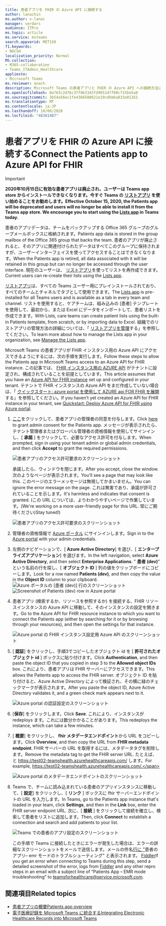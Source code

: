 ```yaml
---
title: 患者アプリを FHIR の Azure API に接続する
author: lanachin
ms.author: v-lanac
manager: serdars
audience: ITPro
ms.topic: article
ms.service: msteams
search.appverid: MET150
f1.keywords:
- NOCSH
localization_priority: Normal
MS.collection:
- M365-collaboration
- Teams_ITAdmin_Healthcare
appliesto:
- Microsoft Teams
ms.reviewer: anach
description: Microsoft Teams の患者アプリと FHIR の Azure API への接続方法について説明します (ファースト医療の相互運用性リソース)。
ms.openlocfilehash: 0a763c2d7bc37f8633d3fd9051d7f08cf15be5a8
ms.sourcegitcommit: 3b54a56ec1fe4366580621e19cdbb6a833a01161
ms.translationtype: MT
ms.contentlocale: ja-JP
ms.lasthandoff: 10/06/2020
ms.locfileid: "48361487"
---
```

# <a name="connect-the-patients-app-to-azure-api-for-fhir"></a><span data-ttu-id="40ead-103">患者アプリを FHIR の Azure API に接続する</span><span class="sxs-lookup"><span data-stu-id="40ead-103">Connect the Patients app to Azure API for FHIR</span></span>

> [!IMPORTANT]
> <span data-ttu-id="40ead-104">**2020年10月15日に有効な患者アプリは廃止され、ユーザーは Teams app store からインストールできなくなります。今すぐ Teams の [リストアプリ](https://support.microsoft.com/office/get-started-with-lists-in-teams-c971e46b-b36c-491b-9c35-efeddd0297db) を使い始めることをお勧めします。**</span><span class="sxs-lookup"><span data-stu-id="40ead-104">**Effective October 15, 2020, the Patients app will be deprecated and users will no longer be able to install it from the Teams app store. We encourage you to start using the [Lists app](https://support.microsoft.com/office/get-started-with-lists-in-teams-c971e46b-b36c-491b-9c35-efeddd0297db) in Teams today.**</span></span>
>
><span data-ttu-id="40ead-105">患者のアプリデータは、チームをバックアップする Office 365 グループのグループメールボックスに格納されます。</span><span class="sxs-lookup"><span data-stu-id="40ead-105">Patients app data is stored in the group mailbox of the Office 365 group that backs the team.</span></span> <span data-ttu-id="40ead-106">患者のアプリが廃止されると、そのアプリに関連付けられたデータはすべてこのグループに保持されますが、ユーザーインターフェイスを使ってアクセスすることはできなくなります。</span><span class="sxs-lookup"><span data-stu-id="40ead-106">When the Patients app is retired, all data associated with it will be retained in this group but can no longer be accessed through the user interface.</span></span> <span data-ttu-id="40ead-107">現在のユーザーは、 [リストアプリ](https://support.microsoft.com/office/get-started-with-lists-in-teams-c971e46b-b36c-491b-9c35-efeddd0297db)を使ってリストを再作成できます。</span><span class="sxs-lookup"><span data-stu-id="40ead-107">Current users can re-create their lists using the [Lists app](https://support.microsoft.com/office/get-started-with-lists-in-teams-c971e46b-b36c-491b-9c35-efeddd0297db).</span></span>
>
><span data-ttu-id="40ead-108">[リストアプリ](https://support.microsoft.com/office/get-started-with-lists-in-teams-c971e46b-b36c-491b-9c35-efeddd0297db)は、すべての Teams ユーザー用にプレインストールされており、すべてのチームとチャネルでタブとして使用できます。</span><span class="sxs-lookup"><span data-stu-id="40ead-108">The [Lists app](https://support.microsoft.com/office/get-started-with-lists-in-teams-c971e46b-b36c-491b-9c35-efeddd0297db) is pre-installed for all Teams users and is available as a tab in every team and channel.</span></span> <span data-ttu-id="40ead-109">リストを使用すると、ケアチームは、組み込みの [患者] テンプレートを使用して、最初から、または Excel にデータをインポートして、患者リストを作成できます。</span><span class="sxs-lookup"><span data-stu-id="40ead-109">With Lists, care teams can create patient lists using the built-in Patients template, from scratch, or by importing data to Excel.</span></span> <span data-ttu-id="40ead-110">組織でのリストアプリの管理方法の詳細については、「 [リストアプリを管理](../../manage-lists-app.md)する」を参照してください。</span><span class="sxs-lookup"><span data-stu-id="40ead-110">To learn more about how to manage the Lists app in your organization, see [Manage the Lists app](../../manage-lists-app.md).</span></span>

<span data-ttu-id="40ead-111">Microsoft Teams の患者アプリが FHIR インスタンス用の Azure API にアクセスできるようにするには、次の手順を実行します。</span><span class="sxs-lookup"><span data-stu-id="40ead-111">Follow these steps to allow the Patients app in Microsoft Teams access to an Azure API for FHIR instance.</span></span> <span data-ttu-id="40ead-112">この記事では、 [FHIR インスタンス用の AZURE API](https://azure.microsoft.com/services/azure-api-for-fhir/) がテナントに設定され、構成されていることを前提としています。</span><span class="sxs-lookup"><span data-stu-id="40ead-112">This article assumes that you have an [Azure API for FHIR instance](https://azure.microsoft.com/services/azure-api-for-fhir/) set up and configured in your tenant.</span></span>  <span data-ttu-id="40ead-113">テナントで FHIR インスタンスの Azure API をまだ作成していない場合は、「 [クイックスタート: azure portal を使用して AZURE api FOR FHIR を展開](https://docs.microsoft.com/azure/healthcare-apis/fhir-paas-portal-quickstart)する」を参照してください。</span><span class="sxs-lookup"><span data-stu-id="40ead-113">If you haven’t yet created an Azure API for FHIR instance in your tenant, see [Quickstart: Deploy Azure API for FHIR using Azure portal](https://docs.microsoft.com/azure/healthcare-apis/fhir-paas-portal-quickstart).</span></span>


1. <span data-ttu-id="40ead-114">[ここ](https://login.microsoftonline.com/common/adminConsent?client_id=4aee3506-b263-43e0-ba31-1468fa7b2806)をクリックして、患者アプリの管理者の同意を付与します。</span><span class="sxs-lookup"><span data-stu-id="40ead-114">Click [here](https://login.microsoftonline.com/common/adminConsent?client_id=4aee3506-b263-43e0-ba31-1468fa7b2806) to grant admin consent for the Patients app.</span></span> <span data-ttu-id="40ead-115">メッセージが表示されたら、テナント管理者またはグローバル管理者の資格情報を使用してサインインし、[ **承諾** ] をクリックして、必要なアクセス許可を付与します。</span><span class="sxs-lookup"><span data-stu-id="40ead-115">When prompted, sign in using your tenant admin or global admin credentials, and then click **Accept** to grant the required permissions.</span></span>

    ![患者アプリのアクセス許可要求のスクリーンショット](../../media/patients-app-permissions-request.png)

    <span data-ttu-id="40ead-117">承諾したら、ウィンドウを閉じます。</span><span class="sxs-lookup"><span data-stu-id="40ead-117">After you accept, close the window.</span></span> <span data-ttu-id="40ead-118">次のようなページが表示されます。</span><span class="sxs-lookup"><span data-stu-id="40ead-118">You'll see a page that may look like this.</span></span> <span data-ttu-id="40ead-119">このページのエラーメッセージは無視してかまいません。</span><span class="sxs-lookup"><span data-stu-id="40ead-119">You can ignore the error message on the page.</span></span> <span data-ttu-id="40ead-120">これは無害であり、承諾が許可されていることを示します。</span><span class="sxs-lookup"><span data-stu-id="40ead-120">It's harmless and indicates that consent is granted.</span></span> <span data-ttu-id="40ead-121">(この URL については、よりわかりやすいページで作業しています。</span><span class="sxs-lookup"><span data-stu-id="40ead-121">(We're working on a more user-friendly page for this URL.</span></span> <span data-ttu-id="40ead-122">常にご期待ください)</span><span class="sxs-lookup"><span data-stu-id="40ead-122">Stay tuned!)</span></span>

    ![患者アプリのアクセス許可要求のスクリーンショット](../../media/patients-app-permissions-request-granted.png)
2. <span data-ttu-id="40ead-124">管理者の資格情報で [Azure ポータル](https://portal.azure.com) にサインインします。</span><span class="sxs-lookup"><span data-stu-id="40ead-124">Sign in to the [Azure portal](https://portal.azure.com) with your admin credentials.</span></span>
3. <span data-ttu-id="40ead-125">左側のナビゲーションで、[ **Azure Active Directory**] を選び、[ **エンタープライズアプリケーション**] を選びます。</span><span class="sxs-lookup"><span data-stu-id="40ead-125">In the left navigation, select **Azure Active Directory**, and then select **Enterprise Applications**.</span></span>
    <span data-ttu-id="40ead-126">" **患者 (dev)**" という名前の行を探し、[ **オブジェクト ID** ] 列の値をクリップボードにコピーします。</span><span class="sxs-lookup"><span data-stu-id="40ead-126">Look for a row named **Patients (dev)**, and then copy the value in the **Object ID** column to your clipboard.</span></span>
    <span data-ttu-id="40ead-127">![Azure ポータルの [患者 (dev)] 行のスクリーンショット](../../media/patients-app-azure-portal-object-id.png)</span><span class="sxs-lookup"><span data-stu-id="40ead-127">![Screenshot of Patients (dev) row in Azure portal](../../media/patients-app-azure-portal-object-id.png)</span></span>
4. <span data-ttu-id="40ead-128">患者アプリ (検索するか、リソースを参照するか) を接続する、FHIR リソースインスタンスの Azure API に移動して、そのインスタンスの設定を開きます。</span><span class="sxs-lookup"><span data-stu-id="40ead-128">Go to the Azure API for FHIR resource instance to which you want to connect the Patients app (either by searching for it or by browsing through your resources), and then open the settings for that instance.</span></span>

    ![Azure portal の FHIR インスタンス設定用 Azure API のスクリーンショット](../../media/patients-app-azure-portal-instance-settings.png)

5. <span data-ttu-id="40ead-130">[ **認証**] をクリックし、手順3でコピーしたオブジェクト id を [ **許可されたオブジェクト id** ] ボックスに貼り付けます。</span><span class="sxs-lookup"><span data-stu-id="40ead-130">Click **Authentication**, and then paste the object ID that you copied in step 3 to the **Allowed object IDs** box.</span></span> <span data-ttu-id="40ead-131">これにより、患者アプリは FHIR サーバーにアクセスできます。</span><span class="sxs-lookup"><span data-stu-id="40ead-131">This allows the Patients app to access the FHIR server.</span></span> <span data-ttu-id="40ead-132">オブジェクト ID を貼り付けると、Azure Active Directory によって検証され、その横に緑のチェックマークが表示されます。</span><span class="sxs-lookup"><span data-stu-id="40ead-132">After you paste the object ID, Azure Active Directory validates it, and a green check mark appears next to it.</span></span>

    ![Azure portal の認証設定のスクリーンショット](../../media/patients-app-azure-portal-authentication.png)

6. <span data-ttu-id="40ead-134">[**保存**] をクリックします。</span><span class="sxs-lookup"><span data-stu-id="40ead-134">Click **Save**.</span></span> <span data-ttu-id="40ead-135">これにより、インスタンスが redeploys ます。これには数分かかることがあります。</span><span class="sxs-lookup"><span data-stu-id="40ead-135">This redeploys the instance, which can take a few minutes.</span></span>
7. <span data-ttu-id="40ead-136">[ **概要**] をクリックし、 **fhir メタデータエンドポイント**から URL をコピーします。</span><span class="sxs-lookup"><span data-stu-id="40ead-136">Click **Overview**, and then copy the URL from **FHIR metadata endpoint**.</span></span> <span data-ttu-id="40ead-137">FHIR サーバーの URL を取得するには、メタデータタグを削除します。</span><span class="sxs-lookup"><span data-stu-id="40ead-137">Remove the metadata tag to get the FHIR server URL.</span></span> <span data-ttu-id="40ead-138">たとえば、と https://test02-teamshealth.azurehealthcareapis.com/ します。</span><span class="sxs-lookup"><span data-stu-id="40ead-138">For example, https://test02-teamshealth.azurehealthcareapis.com/.</span></span> 

    ![Azure portal のメタデータエンドポイントのスクリーンショット](../../media/patients-app-azure-portal-metadata-endpoint.png)

8. <span data-ttu-id="40ead-140">Teams で、チームに読み込まれている患者のアプリインスタンスに移動して、[ **設定**] をクリックし、[ **リンク** ] ボックスに fhir サーバーエンドポイントの URL を入力します。</span><span class="sxs-lookup"><span data-stu-id="40ead-140">In Teams, go to the Patients app instance that's loaded in your team, click **Settings**, and then in the **Link** box, enter the FHIR server endpoint URL.</span></span> <span data-ttu-id="40ead-141">次に、[ **接続** ] をクリックして接続を確立し、検索して患者をリストに追加します。</span><span class="sxs-lookup"><span data-stu-id="40ead-141">Then, click **Connect** to establish a connection and search and add patients to your list.</span></span>  

    ![Teams での患者のアプリ設定のスクリーンショット](../../media/patients-app-teams.png)
    
    <span data-ttu-id="40ead-143">この手順で Teams に接続したときにエラーが発生した場合は、エラーの詳細なスクリーンショットをメールで送信します。メールの件名[行に "](mailto:teamsforhealthcare@service.microsoft.com)患者のアプリ– emr モードのトラブルシューティング" と表示されます。 [Fiddler](https://www.telerik.com/download/fiddler)</span><span class="sxs-lookup"><span data-stu-id="40ead-143">If you get an error when connecting to Teams during this step, send a detailed screenshot of the error, logs from [Fiddler](https://www.telerik.com/download/fiddler) and any other repro steps in an email with a subject line of “Patients App – EMR mode troubleshooting” to [teamsforhealthcare@service.microsoft.com](mailto:teamsforhealthcare@service.microsoft.com).</span></span>

## <a name="related-topics"></a><span data-ttu-id="40ead-144">関連項目</span><span class="sxs-lookup"><span data-stu-id="40ead-144">Related topics</span></span>

- [<span data-ttu-id="40ead-145">患者アプリの概要</span><span class="sxs-lookup"><span data-stu-id="40ead-145">Patients app overview</span></span>](patients-app-overview.md)
- [<span data-ttu-id="40ead-146">電子医療記録を Microsoft Teams に統合する</span><span class="sxs-lookup"><span data-stu-id="40ead-146">Integrating Electronic Healthcare Records into Microsoft Teams</span></span>](patients-app.md)
